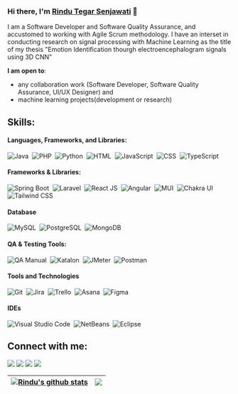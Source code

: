 ### Hi there, I'm [Rindu Tegar Senjawati](https://github.com/rindutegars) 👋

I am a Software Developer and Software Quality Assurance, and accustomed to working with Agile Scrum methodology. I have an interset in conducting research on signal processing with Machine Learning as the title of my thesis "Emotion Identification thourgh electroencephalogram signals using 3D CNN"

 **I am open to**:

- any collaboration work (Software Developer, Software Quality Assurance, UI/UX Designer) and
- machine learning projects(development or research)  

## Skills:

#### Languages, Frameworks, and Libraries:

![Java](https://img.shields.io/badge/Java-ED8B00?style=for-the-badge&logo=java&logoColor=white)&nbsp;
![PHP](https://img.shields.io/badge/PHP-777BB4?style=for-the-badge&logo=php&logoColor=white)&nbsp;
![Python](https://img.shields.io/badge/Python-3776AB?style=for-the-badge&logo=python&logoColor=white)&nbsp;
![HTML](https://img.shields.io/badge/HTML-E34F26?style=for-the-badge&logo=html5&logoColor=white)&nbsp;
![JavaScript](https://img.shields.io/badge/JavaScript-F7DF1E?style=for-the-badge&logo=javascript&logoColor=black)&nbsp;
![CSS](https://img.shields.io/badge/CSS-1572B6?style=for-the-badge&logo=css3&logoColor=white)&nbsp;
![TypeScript](https://img.shields.io/badge/TypeScript-3178C6?style=for-the-badge&logo=typescript&logoColor=white)&nbsp;

#### Frameworks & Libraries:

![Spring Boot](https://img.shields.io/badge/Spring_Boot-6DB33F?style=for-the-badge&logo=spring-boot&logoColor=white)&nbsp;
![Laravel](https://img.shields.io/badge/Laravel-FF2D20?style=for-the-badge&logo=laravel&logoColor=white)&nbsp;
![React JS](https://img.shields.io/badge/React-20232A?style=for-the-badge&logo=react&logoColor=61DAFB)&nbsp;
![Angular](https://img.shields.io/badge/Angular-DD0031?style=for-the-badge&logo=angular&logoColor=white)&nbsp;
![MUI](https://img.shields.io/badge/MUI-007FFF?style=for-the-badge&logo=mui&logoColor=white)&nbsp;
![Chakra UI](https://img.shields.io/badge/Chakra_UI-319795?style=for-the-badge&logo=chakraui&logoColor=white)&nbsp;
![Tailwind CSS](https://img.shields.io/badge/Tailwind_CSS-38B2AC?style=for-the-badge&logo=tailwind-css&logoColor=white)&nbsp;

#### Database

![MySQL](https://img.shields.io/badge/MySQL-00000F?style=for-the-badge&logo=mysql&logoColor=white)&nbsp;
![PostgreSQL](https://img.shields.io/badge/PostgreSQL-316192?style=for-the-badge&logo=postgresql&logoColor=white)&nbsp;
![MongoDB](https://img.shields.io/badge/MongoDB-47A248?style=for-the-badge&logo=mongodb&logoColor=white)&nbsp;

#### QA & Testing Tools:

![QA Manual](https://img.shields.io/badge/QA_Manual-007ACC?style=for-the-badge&logo=testcafe&logoColor=white)&nbsp;
![Katalon](https://img.shields.io/badge/Katalon-32CD32?style=for-the-badge&logo=katalon-studio&logoColor=white)&nbsp;
![JMeter](https://img.shields.io/badge/JMeter-D22128?style=for-the-badge&logo=apache-jmeter&logoColor=white)&nbsp;
![Postman](https://img.shields.io/badge/Postman-FF6C37?style=for-the-badge&logo=postman&logoColor=white)&nbsp;

#### Tools and Technologies

![Git](https://img.shields.io/badge/Git-E44C30?style=for-the-badge&logo=git&logoColor=white)&nbsp;
![Jira](https://img.shields.io/badge/Jira-0052CC?style=for-the-badge&logo=jira&logoColor=white)&nbsp;
![Trello](https://img.shields.io/badge/Trello-0079BF?style=for-the-badge&logo=trello&logoColor=white)&nbsp;
![Asana](https://img.shields.io/badge/Asana-F06A6A?style=for-the-badge&logo=asana&logoColor=white)&nbsp;
![Figma](https://img.shields.io/badge/Figma-F24E1E?style=for-the-badge&logo=figma&logoColor=white)&nbsp;

#### IDEs

![Visual Studio Code](https://img.shields.io/badge/Visual%20Studio%20Code-0078d7.svg?style=for-the-badge&logo=visual-studio-code&logoColor=white)&nbsp;
![NetBeans](https://img.shields.io/badge/NetBeans-1B6AC6?style=for-the-badge&logo=apache-netbeans-ide&logoColor=white)&nbsp;
![Eclipse](https://img.shields.io/badge/Eclipse-FE7A16.svg?style=for-the-badge&logo=Eclipse&logoColor=white)&nbsp;


## Connect with me:

<p align = "center">

[<img src ="https://img.shields.io/badge/website-%23.svg?&style=for-the-badge&logo=www&logoColor=white%22&color=black">](https://github.com/rindutegars)
[<img src="https://img.shields.io/badge/linkedin-%2312100E.svg?&style=for-the-badge&logo=linkedin&logoColor=white&color=black" />](https://www.linkedin.com/in/rindutegars/)
[<img src="https://img.shields.io/badge/medium-%2312100E.svg?&style=for-the-badge&logo=medium&logoColor=white&color=black" />](https://medium.com/@rindutegars)
[<img src="https://img.shields.io/badge/instagram-%2312100E.svg?&style=for-the-badge&logo=instagram&logoColor=white&color=black" />](https://instagram.com/rinduts___)
</p>

| <a href="https://github.com/anuraghazra/github-readme-stats"><img align="center" src="https://github-readme-stats.vercel.app/api?username=rindutegars&show_icons=true&include_all_commits=true&theme=buefy&hide_border=true" alt="Rindu's github stats" /></a> | <a href="https://github.com/anuraghazra/github-readme-stats"><img align="center" src="https://github-readme-stats.vercel.app/api/top-langs/?username=rindutegars&layout=compact&theme=buefy&hide_border=true" /></a> |
| ------------- | ------------- |
